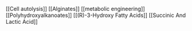 [[Cell autolysis]]
[[Alginates]]
[[metabolic engineering]]
[[Polyhydroxyalkanoates]]
[[(R)-3-Hydroxy Fatty Acids]]
[[Succinic And Lactic Acid]]
